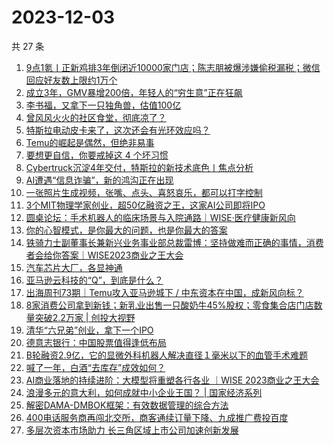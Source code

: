 # 2023-12-03

共 27 条

<!-- BEGIN 36KR -->
<!-- 最后更新时间 2023-12-03 02:06:49 +0800 -->
1. [9点1氪丨正新鸡排3年倒闭近10000家门店；陈志朋被爆涉嫌偷税漏税；微信回应好友数上限约1万个](https://36kr.com/p/2542905198437897)
1. [成立3年，GMV暴增200倍，年轻人的“穷生意”正在狂飙](https://36kr.com/p/2542208466363910)
1. [李书福，又拿下一只独角兽，估值100亿](https://36kr.com/p/2543009758504712)
1. [曾风风火火的社区食堂，彻底凉了？](https://36kr.com/p/2542162180253444)
1. [特斯拉电动皮卡来了，这次还会有光环效应吗？](https://36kr.com/p/2542209447175688)
1. [Temu的崛起是偶然，但绝非易事](https://36kr.com/p/2542166751436679)
1. [要想更自信，你要戒掉这 4 个坏习惯](https://36kr.com/p/2519607518291715)
1. [Cybertruck沉淀4年交付，特斯拉的新技术底色丨焦点分析](https://36kr.com/p/2541770886718981)
1. [AI遭遇“信息诈骗”，新的鸿沟正在出现](https://36kr.com/p/2540537613574276)
1. [一张照片生成视频，张嘴、点头、喜怒哀乐，都可以打字控制](https://36kr.com/p/2543099800561414)
1. [3个MIT物理学家创业，超50亿融资之王，这家AI公司即将IPO](https://36kr.com/p/2542859753317897)
1. [圆桌论坛：手术机器人的临床场景与入院通路｜WISE·医疗健康新风向](https://36kr.com/p/2541727732704777)
1. [你的心智模式，是你最大的问题，也是你最大的答案](https://36kr.com/p/2541651857762055)
1. [铁骑力士副董事长兼新兴业务事业部总裁雷博：坚持做难而正确的事情，消费者会给你答案｜WISE2023商业之王大会](https://36kr.com/p/2538820310148868)
1. [汽车芯片大厂，各显神通](https://36kr.com/p/2542922984564485)
1. [亚马逊云科技的“Q”，到底是什么？](https://36kr.com/p/2542236989073156)
1. [出海周刊73期｜Temu攻入亚马逊城下 / 中东资本在中国，成新风向标？](https://36kr.com/p/2542113244866049)
1. [8家消费公司拿到新钱；新乳业出售一只酸奶牛45%股权；零食集合店门店数量突破2.2万家 | 创投大视野](https://36kr.com/p/2540818169243401)
1. [清华“六兄弟”创业，拿下一个IPO](https://36kr.com/p/2543103923267333)
1. [德意志银行：中国股票值得逢低布局](https://36kr.com/p/2542209344087809)
1. [B轮融资2.9亿，它的显微外科机器人解决直径１毫米以下的血管手术难题](https://36kr.com/p/2542860075673092)
1. [喊了一年，白酒“去库存”成效如何？](https://36kr.com/p/2542952188765699)
1. [AI商业落地的持续进阶：大模型将重塑各行各业 ｜WISE 2023商业之王大会](https://36kr.com/p/2542138063103491)
1. [浪漫多元的意大利，如何成就中小企业王国？ | 国家经济系列](https://36kr.com/p/2542825480939264)
1. [解密DAMA-DMBOK框架：有效数据管理的综合方法](https://36kr.com/p/2445167511361412)
1. [400电话服务商再闯北交所，商客通续订量下降、九成推广费投百度](https://36kr.com/p/2542242727501697)
1. [多层次资本市场助力 长三角区域上市公司加速创新发展](https://36kr.com/p/2543450143729413)
<!-- END 36KR -->